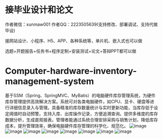 # 接毕业设计和论文
作者微信：xunmaw001  作者QQ：2223505639(支持修改、部署调试、支持代做毕设)

接网站设计、小程序、H5、APP、各种系统等，单片机、嵌入式也可以做

选题+开题报告+任务书+程序定制+安装测试+论文+答辩PPT都可以做
# Computer-hardware-inventory-management-system
基于SSM（Spring、SpringMVC、MyBatis）的电脑硬件库存管理系统，为硬件库存管理提供高效解决方案。系统可对各类电脑硬件，如CPU、显卡、硬盘等进行详细信息录入与管理。具备精准的库存数量统计与实时更新功能，当库存低于设定阈值时自动预警。支持入库、出库操作记录，方便追溯查询。提供多维度的库存数据分析，生成直观报表。管理者能通过系统合理安排采购与销售计划，降低库存成本，提升管理效率，确保电脑硬件库存管理的科学化、规范化。 
![image](https://github.com/user-attachments/assets/d554cc69-2a4e-42b9-aae8-65b5359bf456)
![image](https://github.com/user-attachments/assets/9766d8fd-663f-447f-8ca5-8ed4b39a0561)
![image](https://github.com/user-attachments/assets/2ef69399-1f7e-4d2b-ad77-384250a30da3)
![image](https://github.com/user-attachments/assets/2a3517ba-fd22-4f5a-9776-b6fda2b10266)
![image](https://github.com/user-attachments/assets/f6e1faea-2c53-42b6-892a-4fa51668345a)
![image](https://github.com/user-attachments/assets/b048e94e-f6b8-42a7-a62b-676b4f884d23)
![image](https://github.com/user-attachments/assets/4dd17d97-67b8-4925-8b23-67dc52cc86b4)
![image](https://github.com/user-attachments/assets/c1cddeb6-314e-4d01-a1d1-3abb5bb519e2)
